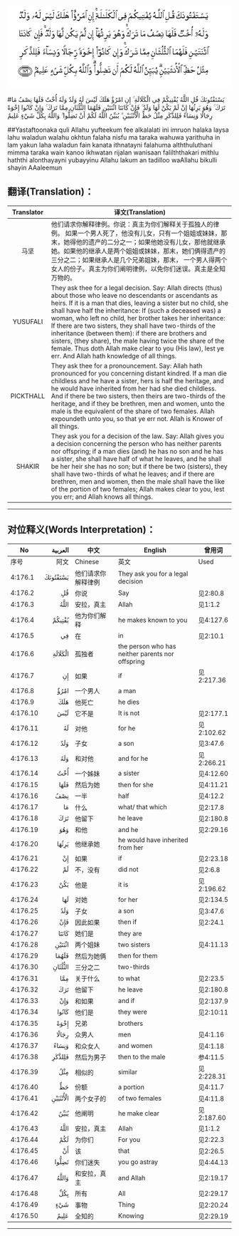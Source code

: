 ![004:176](images/004_176.gif)

#يَسْتَفْتُونَكَ قُلِ اللَّهُ يُفْتِيكُمْ فِي الْكَلَالَةِ ۚ إِنِ امْرُؤٌ هَلَكَ لَيْسَ لَهُ وَلَدٌ وَلَهُ أُخْتٌ فَلَهَا نِصْفُ مَا تَرَكَ ۚ وَهُوَ يَرِثُهَا إِنْ لَمْ يَكُنْ لَهَا وَلَدٌ ۚ فَإِنْ كَانَتَا اثْنَتَيْنِ فَلَهُمَا الثُّلُثَانِ مِمَّا تَرَكَ ۚ وَإِنْ كَانُوا إِخْوَةً رِجَالًا وَنِسَاءً فَلِلذَّكَرِ مِثْلُ حَظِّ الْأُنْثَيَيْنِ ۗ يُبَيِّنُ اللَّهُ لَكُمْ أَنْ تَضِلُّوا ۗ وَاللَّهُ بِكُلِّ شَيْءٍ عَلِيمٌ 

##Yastaftoonaka quli Allahu yufteekum fee alkalalati ini imruon halaka laysa lahu waladun walahu okhtun falaha nisfu ma taraka wahuwa yarithuha in lam yakun laha waladun fain kanata ithnatayni falahuma alththuluthani mimma taraka wain kanoo ikhwatan rijalan wanisaan falilththakari mithlu haththi alonthayayni yubayyinu Allahu lakum an tadilloo waAllahu bikulli shayin AAaleemun 

## 翻译(Translation)：

| Translator | 译文(Translation)                                            |
| :--------: | ------------------------------------------------------------ |
|    马坚    | 他们请求你解释律例。你说：真主为你们解释关于孤独人的律例。 如果一个男人死了，他没有儿女，只有一个姐姐或妹妹，那末，她得他的遗产的二分之一；如果他她没有儿女，那他就继承她。如果他的继承人是两个姐姐或妹妹，那末，她们俩得遗产的三分之二；如果继承人是几个兄弟姐妹，那末， 一个男人得两个女人的份子。真主为你们阐明律例，以免你们迷误。真主是全知万物的。 |
|  YUSUFALI  | They ask thee for a legal decision. Say: Allah directs (thus) about those who leave no descendants or ascendants as heirs. If it is a man that dies, leaving a sister but no child, she shall have half the inheritance: If (such a deceased was) a woman, who left no child, her brother takes her inheritance: If there are two sisters, they shall have two-thirds of the inheritance (between them): if there are brothers and sisters, (they share), the male having twice the share of the female. Thus doth Allah make clear to you (His law), lest ye err. And Allah hath knowledge of all things. |
| PICKTHALL  | They ask thee for a pronouncement. Say: Allah hath pronounced for you concerning distant kindred. If a man die childless and he have a sister, hers is half the heritage, and he would have inherited from her had she died childless. And if there be two sisters, then theirs are two-thirds of the heritage, and if they be brethren, men and women, unto the male is the equivalent of the share of two females. Allah expoundeth unto you, so that ye err not. Allah is Knower of all things. |
|   SHAKIR   | They ask you for a decision of the law. Say: Allah gives you a decision concerning the person who has neither parents nor offspring; if a man dies (and) he has no son and he has a sister, she shall have half of what he leaves, and he shall be her heir she has no son; but if there be two (sisters), they shall have two-thirds of what he leaves; and if there are brethren, men and women, then the male shall have the like of the portion of two females; Allah makes clear to you, lest you err; and Allah knows all things. |

---

## 对位释义(Words Interpretation)：

| No   | العربية | 中文    | English | 曾用词 |
| ---- | ------: | ------- | ------- | ------ |
| 序号 |    阿文 | Chinese | 英文    | Used   |
| 4:176.1  | يَسْتَفْتُونَكَ | 他们请求你解释律例 | They ask you for a legal decision                |            |
| 4:176.2  | قُلِ       | 你说               | Say                                              | 见2:80.8   |
| 4:176.3  | اللَّهُ     | 安拉，真主         | Allah                                            | 见1:1.2    |
| 4:176.4  | يُفْتِيكُمْ   | 他为你们解释       | he makes known to you                            | 见4:127.6  |
| 4:176.5  | فِي       | 在                 | in                                               | 见2:10.1   |
| 4:176.6  | الْكَلَالَةِ  | 孤独者             | the person who has neither parents nor offspring |            |
| 4:176.7  | إِنِ       | 如果               | if                                               | 见2:217.36 |
| 4:176.8  | امْرُؤٌ     | 一个男人           | a man                                            |            |
| 4:176.9  | هَلَكَ      | 他死亡             | he dies                                          |            |
| 4:176.10 | لَيْسَ      | 它不是             | It is not                                        | 见2:177.1  |
| 4:176.11 | لَهُ       | 对他               | for he                                           | 见2:102.62 |
| 4:176.12 | وَلَدٌ      | 子女               | a son                                            | 见3:47.6   |
| 4:176.13 | وَلَهُ      | 和对他             | and for he                                       | 见2:266.21 |
| 4:176.14 | أُخْتٌ      | 一个姊妹           | a sister                                         | 见4:12.60  |
| 4:176.15 | فَلَهَا     | 然后为她           | then for she                                     | 见4:11.21  |
| 4:176.16 | نِصْفُ      | 一半               | half                                             | 见4:12.2   |
| 4:176.17 | مَا       | 什么               | what/ that which                                 | 见2:17.8   |
| 4:176.18 | تَرَكَ      | 他留下             | he leave                                         | 见2:180.8  |
| 4:176.19 | وَهُوَ      | 和他               | and he                                           | 见2:29.16  |
| 4:176.20 | يَرِثُهَا    | 他继承她           | he would have inherited from her                 |            |
| 4:176.21 | إِنْ       | 如果               | if                                               | 见2:23.18  |
| 4:176.22 | لَمْ       | 不，没有           | did not                                          | 见2:6.8    |
| 4:176.23 | يَكُنْ      | 他是               | it is                                            | 见2:196.62 |
| 4:176.24 | لَهَا      | 对她               | for her                                          | 见2:134.5  |
| 4:176.25 | وَلَدٌ      | 子女               | a son                                            | 见3:47.6   |
| 4:176.26 | فَإِنْ      | 因此如果           | then if                                          | 见2:24.1   |
| 4:176.27 | كَانَتَا    | 她们是             | they are                                         |            |
| 4:176.28 | اثْنَتَيْنِ   | 两个姐妹           | two sisters                                      | 见4:11.13  |
| 4:176.29 | فَلَهُمَا    | 然后为她俩         | then for them                                    |            |
| 4:176.30 | الثُّلُثَانِ  | 三分之二           | two-thirds                                       |            |
| 4:176.31 | مِمَّا      | 关于什么           | to what                                          | 见2:23.5   |
| 4:176.32 | تَرَكَ      | 他留下             | he leave                                         | 见2:180.8  |
| 4:176.33 | وَإِنْ      | 和如果             | and if                                           | 见2:137.9  |
| 4:176.34 | كَانُوا    | 他们是             | they were                                        | 见2:10:11  |
| 4:176.35 | إِخْوَةً     | 兄弟               | brothers                                         |            |
| 4:176.36 | رِجَالًا    | 众男人             | men                                              | 见4:1.16   |
| 4:176.37 | وَنِسَاءً    | 和众女人           | and women                                        | 见4:1.18   |
| 4:176.38 | فَلِلذَّكَرِ   | 然后为男子         | then to the male                                 | 参4:11.5   |
| 4:176.39 | مِثْلُ      | 相似的             | similar                                          | 见2:228.31 |
| 4:176.40 | حَظِّ       | 份额               | a portion                                        | 见4:11.7   |
| 4:176.41 | الْأُنْثَيَيْنِ | 两个女子的         | of two females                                   | 见4:11.8   |
| 4:176.42 | يُبَيِّنُ     | 他阐明             | he make clear                                    | 见2:187.60 |
| 4:176.43 | اللَّهُ     | 安拉，真主         | Allah                                            | 见1:1.2    |
| 4:176.44 | لَكُمْ      | 为你们             | For you                                          | 见2:22.3   |
| 4:176.45 | أَنْ       | 该                 | that                                             | 见2:26.5   |
| 4:176.46 | تَضِلُّوا    | 你们迷失           | you go astray                                    | 见4:44.13  |
| 4:176.47 | وَاللَّهُ    | 和安拉，真主       | and Allah                                        | 见2:19.17  |
| 4:176.48 | بِكُلِّ      | 所有               | All                                              | 见2:29.17  |
| 4:176.49 | شَيْءٍ      | 事物               | Thing                                            | 见2:20.24  |
| 4:176.50 | عَلِيمٌ     | 全知的             | Knowing                                          | 见2:29.19  |

---
